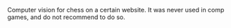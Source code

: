 Computer vision for chess on a certain website. It was never used in comp games, and do not recommend to do so.
